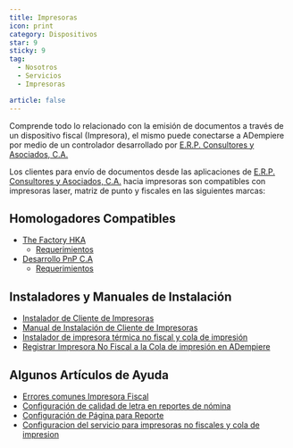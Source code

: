 ```yaml
---
title: Impresoras
icon: print
category: Dispositivos
star: 9
sticky: 9
tag:
  - Nosotros
  - Servicios
  - Impresoras

article: false
---
```


Comprende todo lo relacionado con la emisión de documentos a través de un dispositivo fiscal (Impresora), el mismo puede conectarse a ADempiere por medio de un controlador desarrollado por [E.R.P. Consultores y Asociados, C.A.](http://erpya.com)

Los clientes para envío de documentos desde las aplicaciones de [E.R.P. Consultores y Asociados, C.A.](http://erpya.com) hacia impresoras son compatibles con impresoras laser, matriz de punto y fiscales en las siguientes marcas:

## Homologadores Compatibles

- [The Factory HKA](./factory-hka/)
  - [Requerimientos](./factory-hka/requeriments.md)
- [Desarrollo PnP C.A](./pnp/)
  - [Requerimientos](./pnp/requeriments.md)

## Instaladores y Manuales de Instalación

- [Instalador de Cliente de Impresoras](https://docs.erpya.com/downloads/updates/devices)
- [Manual de Instalación de Cliente de Impresoras](printer-client-install.md)
- [Instalador de impresora térmica no fiscal y cola de impresión](install-the-non-fiscal-thermal-printer-client-and-print-queue.md)
- [Registrar Impresora No Fiscal a la Cola de impresión en ADempiere](how-to-register-a-non-Fiscal-printer-to-the-print-queue-in-adempiere.md)

## Algunos Artículos de Ayuda

- [Errores comunes Impresora Fiscal](commons-errors-fiscal-printer.md)
- [Configuración de calidad de letra en reportes de nómina](letter-printing-quality-settings.md)
- [Configuración de Página para Reporte](./configure-report-page.md)
- [Configuracion del servicio para impresoras no fiscales y cola de impresion ](service-configuration-for-non-fiscal-printers-and-print-queue.md)
